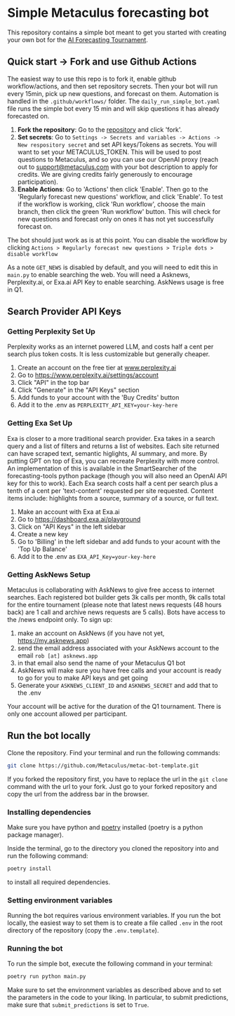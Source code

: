 # Simple Metaculus forecasting bot
This repository contains a simple bot meant to get you started with creating your own bot for the [AI Forecasting Tournament](https://www.metaculus.com/aib/).


## Quick start -> Fork and use Github Actions
The easiest way to use this repo is to fork it, enable github workflow/actions, and then set repository secrets. Then your bot will run every 15min, pick up new questions, and forecast on them. Automation is handled in the `.github/workflows/` folder. The `daily_run_simple_bot.yaml` file runs the simple bot every 15 min and will skip questions it has already forecasted on.

1) **Fork the repository**: Go to the [repository](https://github.com/Metaculus/metac-bot-template) and click 'fork'.
2) **Set secrets**: Go to `Settings -> Secrets and variables -> Actions -> New respository secret` and set API keys/Tokens as secrets. You will want to set your METACULUS_TOKEN. This will be used to post questions to Metaculus, and so you can use our OpenAI proxy (reach out to support@metaculus.com with your bot description to apply for credits. We are giving credits fairly generously to encourage participation).
3) **Enable Actions**: Go to 'Actions' then click 'Enable'. Then go to the 'Regularly forecast new questions' workflow, and click 'Enable'. To test if the workflow is working, click 'Run workflow', choose the main branch, then click the green 'Run workflow' button. This will check for new questions and forecast only on ones it has not yet successfully forecast on.

The bot should just work as is at this point. You can disable the workflow by clicking `Actions > Regularly forecast new questions > Triple dots > disable workflow`

As a note `GET_NEWS` is disabled by default, and you will need to edit this in `main.py` to enable searching the web. You will need a Asknews, Perplexity.ai, or Exa.ai API Key to enable searching. AskNews usage is free in Q1.

## Search Provider API Keys

### Getting Perplexity Set Up
Perplexity works as an internet powered LLM, and costs half a cent per search plus token costs. It is less customizable but generally cheaper.
1. Create an account on the free tier at www.perplexity.ai
2. Go to https://www.perplexity.ai/settings/account
3. Click "API" in the top bar
4. Click "Generate" in the "API Keys" section
5. Add funds to your account with the 'Buy Credits' button
6. Add it to the .env as `PERPLEXITY_API_KEY=your-key-here`

### Getting Exa Set Up
Exa is closer to a more traditional search provider. Exa takes in a search query and a list of filters and returns a list of websites. Each site returned can have scraped text, semantic higlights, AI summary, and more. By putting GPT on top of Exa, you can recreate Perplexity with more control. An implementation of this is available in the SmartSearcher of the forecasting-tools python package (though you will also need an OpenAI API key for this to work). Each Exa search costs half a cent per search plus a tenth of a cent per 'text-content' requested per site requested. Content items include: highlights from a source, summary of a source, or full text.
1. Make an account with Exa at Exa.ai
2. Go to https://dashboard.exa.ai/playground
3. Click on "API Keys" in the left sidebar
4. Create a new key
5. Go to 'Billing' in the left sidebar and add funds to your acount with the 'Top Up Balance'
6. Add it to the .env as `EXA_API_Key=your-key-here`

### Getting AskNews Setup
Metaculus is collaborating with AskNews to give free access to internet searches. Each registered bot builder gets 3k calls per month, 9k calls total for the entire tournament (please note that latest news requests (48 hours back) are 1 call and archive news requests are 5 calls). Bots have access to the /news endpoint only. To sign up:
1. make an account on AskNews (if you have not yet, https://my.asknews.app)
2. send the email address associated with your AskNews account to the email `rob [at] asknews.app`
3. in that email also send the name of your Metaculus Q1 bot
4. AskNews will make sure you have free calls and your account is ready to go for you to make API keys and get going
5. Generate your `ASKNEWS_CLIENT_ID` and `ASKNEWS_SECRET` and add that to the .env

Your account will be active for the duration of the Q1 tournament. There is only one account allowed per participant.



## Run the bot locally
Clone the repository. Find your terminal and run the following commands:
```bash
git clone https://github.com/Metaculus/metac-bot-template.git
```

If you forked the repository first, you have to replace the url in the `git clone` command with the url to your fork. Just go to your forked repository and copy the url from the address bar in the browser.

### Installing dependencies
Make sure you have python and [poetry](https://python-poetry.org/docs/#installing-with-pipx) installed (poetry is a python package manager).

Inside the terminal, go to the directory you cloned the repository into and run the following command:
```bash
poetry install
```
to install all required dependencies.

### Setting environment variables

Running the bot requires various environment variables. If you run the bot locally, the easiest way to set them is to create a file called `.env` in the root directory of the repository (copy the `.env.template`).

### Running the bot

To run the simple bot, execute the following command in your terminal:
```bash
poetry run python main.py
```
Make sure to set the environment variables as described above and to set the parameters in the code to your liking. In particular, to submit predictions, make sure that `submit_predictions` is set to `True`.
